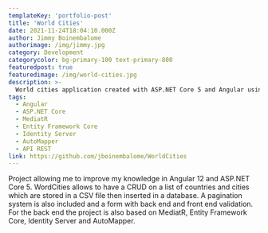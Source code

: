 ```yaml
---
templateKey: 'portfolio-post'
title: 'World Cities'
date: 2021-11-24T18:04:10.000Z
author: Jimmy Boinembalome
authorimage: /img/jimmy.jpg
category: Development
categorycolor: bg-primary-100 text-primary-800
featuredpost: true
featuredimage: /img/world-cities.jpg
description: >-
  World cities application created with ASP.NET Core 5 and Angular using Tailwind and Clean Architecture.
tags:
  - Angular
  - ASP.NET Core
  - MediatR
  - Entity Framework Core
  - Identity Server
  - AutoMapper
  - API REST
link: https://github.com/jboinembalome/WorldCities
---
```


Project allowing me to improve my knowledge in Angular 12 and ASP.NET Core 5. WordCities allows to have a CRUD on a list of countries and cities which are stored in a CSV file then inserted in a database. A pagination system is also included and a form with back end and front end validation. For the back end the project is also based on MediatR, Entity Framework Core, Identity Server and AutoMapper.
